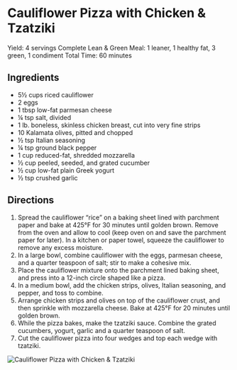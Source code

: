 # Cauliflower Pizza with Chicken & Tzatziki

Yield: 4 servings
Complete Lean & Green Meal: 1 leaner, 1 healthy fat, 3 green, 1 condiment
Total Time: 60 minutes

## Ingredients
* 5½ cups riced cauliflower
* 2 eggs
* 1 tbsp low-fat parmesan cheese
* ¼ tsp salt, divided
* 1 lb. boneless, skinless chicken breast, cut into very fine strips
* 10 Kalamata olives, pitted and chopped
* ½ tsp Italian seasoning
* ¼ tsp ground black pepper
* 1 cup reduced-fat, shredded mozzarella
* ½ cup peeled, seeded, and grated cucumber
* ½ cup low-fat plain Greek yogurt
* ½ tsp crushed garlic

## Directions
1. Spread the cauliflower “rice” on a baking sheet lined with parchment paper and bake at 425°F for 30 minutes until golden brown. Remove from the oven and allow to cool (keep oven on and save the parchment paper for later). In a kitchen or paper towel, squeeze the cauliflower to remove any excess moisture.
2. In a large bowl, combine cauliflower with the eggs, parmesan cheese, and a quarter teaspoon of salt; stir to make a cohesive mix.
3. Place the cauliflower mixture onto the parchment lined baking sheet, and press into a 12-inch circle shaped like a pizza.
4. In a medium bowl, add the chicken strips, olives, Italian seasoning, and pepper, and toss to combine.
5. Arrange chicken strips and olives on top of the cauliflower crust, and then sprinkle with mozzarella cheese. Bake at 425°F for 20 minutes until golden brown.
6. While the pizza bakes, make the tzatziki sauce. Combine the grated cucumbers, yogurt, garlic and a quarter teaspoon of salt.
7. Cut the cauliflower pizza into four wedges and top each wedge with tzatziki.

![Cauliflower Pizza with Chicken & Tzatziki](images/Cauliflower%20Pizza%20with%20Chicken%20&%20Tzatziki.png)

